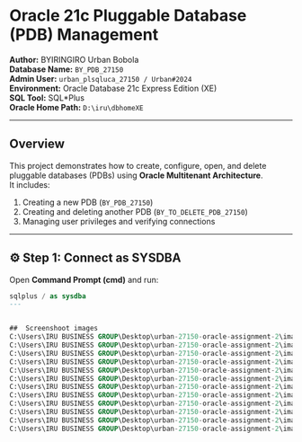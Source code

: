 # Oracle 21c Pluggable Database (PDB) Management
**Author:** BYIRINGIRO Urban Bobola  
**Database Name:** `BY_PDB_27150`  
**Admin User:** `urban_plsqluca_27150 / Urban#2024`  
**Environment:** Oracle Database 21c Express Edition (XE)  
**SQL Tool:** SQL*Plus  
**Oracle Home Path:** `D:\iru\dbhomeXE`

---

##  Overview  
This project demonstrates how to create, configure, open, and delete pluggable databases (PDBs) using **Oracle Multitenant Architecture**.  
It includes:  
1. Creating a new PDB (`BY_PDB_27150`)  
2. Creating and deleting another PDB (`BY_TO_DELETE_PDB_27150`)  
3. Managing user privileges and verifying connections  

---

## ⚙️ Step 1: Connect as SYSDBA
Open **Command Prompt (cmd)** and run:

```sql
sqlplus / as sysdba
---


##  Screenshoot images
C:\Users\IRU BUSINESS GROUP\Desktop\urban-27150-oracle-assignment-2\images\Capture1.PNG
C:\Users\IRU BUSINESS GROUP\Desktop\urban-27150-oracle-assignment-2\images\Capture2.PNG
C:\Users\IRU BUSINESS GROUP\Desktop\urban-27150-oracle-assignment-2\images\Capture3.PNG
C:\Users\IRU BUSINESS GROUP\Desktop\urban-27150-oracle-assignment-2\images\Capture4.PNG
C:\Users\IRU BUSINESS GROUP\Desktop\urban-27150-oracle-assignment-2\images\Capture5.PNG
C:\Users\IRU BUSINESS GROUP\Desktop\urban-27150-oracle-assignment-2\images\Capture6.PNG
C:\Users\IRU BUSINESS GROUP\Desktop\urban-27150-oracle-assignment-2\images\Capture7.PNG
C:\Users\IRU BUSINESS GROUP\Desktop\urban-27150-oracle-assignment-2\images\Capture8.PNG
C:\Users\IRU BUSINESS GROUP\Desktop\urban-27150-oracle-assignment-2\images\Capture9.PNG
C:\Users\IRU BUSINESS GROUP\Desktop\urban-27150-oracle-assignment-2\images\Capture11.PNG
C:\Users\IRU BUSINESS GROUP\Desktop\urban-27150-oracle-assignment-2\images\Capture12.PNG
C:\Users\IRU BUSINESS GROUP\Desktop\urban-27150-oracle-assignment-2\images\Capture13.PNG
